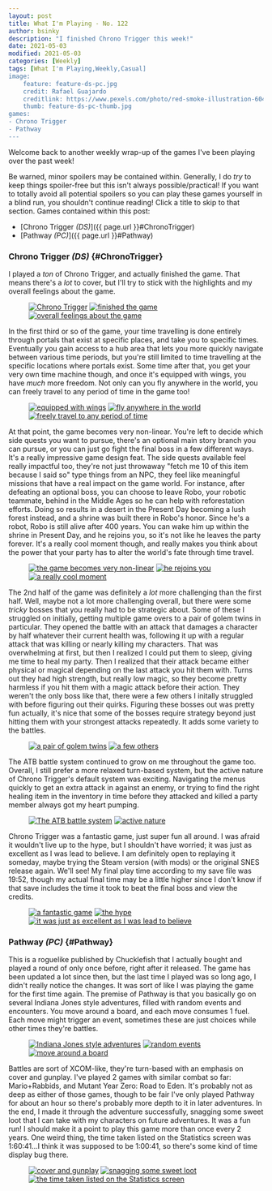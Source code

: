 ```yaml
---
layout: post
title: What I'm Playing - No. 122
author: bsinky
description: "I finished Chrono Trigger this week!"
date: 2021-05-03
modified: 2021-05-03
categories: [Weekly]
tags: [What I'm Playing,Weekly,Casual]
image:
    feature: feature-ds-pc.jpg
    credit: Rafael Guajardo
    creditlink: https://www.pexels.com/photo/red-smoke-illustration-604671/
    thumb: feature-ds-pc-thumb.jpg
games:
- Chrono Trigger
- Pathway
---
```


Welcome back to another weekly wrap-up of the games I've been playing over the
past week!

Be warned, minor spoilers may be contained within. Generally, I do *try* to keep
things spoiler-free but this isn't always possible/practical! If you want to
totally avoid all potential spoilers so you can play these games yourself in a
blind run, you shouldn't continue reading! Click a title to skip to that section.
Games contained within this post:

 - [Chrono Trigger *(DS)*]({{ page.url }}#ChronoTrigger)
 - [Pathway *(PC)*]({{ page.url }}#Pathway)

<!--more-->

### Chrono Trigger *(DS)*    {#ChronoTrigger}

I played a *ton* of Chrono Trigger, and actually finished the game. That means
there's a *lot* to cover, but I'll try to stick with the highlights and my
overall feelings about the game.

<figure class="third">
    <a href="https://i.imgur.com/WKxPKwy.png"><img src="https://i.imgur.com/WKxPKwym.png" alt="Chrono Trigger"/></a>
    <a href="https://i.imgur.com/y9JWphT.png"><img src="https://i.imgur.com/y9JWphTm.png" alt="finished the game"/></a>
    <a href="https://i.imgur.com/vet1VeB.png"><img src="https://i.imgur.com/vet1VeBm.png" alt="overall feelings about the game"/></a>
</figure>

In the first third or so of the game, your time travelling is done entirely
through portals that exist at specific places, and take you to specific times.
Eventually you gain access to a hub area that lets you more quickly navigate
between various time periods, but you're still limited to time travelling at the
specific locations where portals exist. Some time after that, you get your very
own time machine though, and once it's equipped with wings, you have *much* more
freedom. Not only can you fly anywhere in the world, you can freely travel to
any period of time in the game too!

<figure class="third">
    <a href="https://i.imgur.com/mcOD0Zz.png"><img src="https://i.imgur.com/mcOD0Zzm.png" alt="equipped with wings"/></a>
    <a href="https://i.imgur.com/I0tJdQZ.png"><img src="https://i.imgur.com/I0tJdQZm.png" alt="fly anywhere in the world"/></a>
    <a href="https://i.imgur.com/WTg9fQE.png"><img src="https://i.imgur.com/WTg9fQEm.png" alt="freely travel to any period of time"/></a>
</figure>

At that point, the game becomes very non-linear. You're left to decide which
side quests you want to pursue, there's an optional main story branch you can
pursue, or you can just go fight the final boss in a few different ways. It's a
really impressive game design feat. The side quests available feel really
impactful too, they're not just throwaway "fetch me 10 of this item because I
said so" type things from an NPC, they feel like meaningful missions that have a
real impact on the game world. For instance, after defeating an optional boss,
you can choose to leave Robo, your robotic teammate, behind in the Middle Ages
so he can help with reforestation efforts. Doing so results in a desert in the
Present Day becoming a lush forest instead, and a shrine was built there in
Robo's honor. Since he's a robot, Robo is still alive after 400 years. You can
wake him up within the shrine in Present Day, and he rejoins you, so it's not
like he leaves the party forever. It's a really cool moment though, and really
makes you think about the power that your party has to alter the world's fate
through time travel.

<figure class="third">
    <a href="https://i.imgur.com/hXzww1L.png"><img src="https://i.imgur.com/hXzww1Lm.png" alt="the game becomes very non-linear"/></a>
    <a href="https://i.imgur.com/MAEMgz4.png"><img src="https://i.imgur.com/MAEMgz4m.png" alt="he rejoins you"/></a>
    <a href="https://i.imgur.com/c48lj1m.png"><img src="https://i.imgur.com/c48lj1mm.png" alt="a really cool moment"/></a>
</figure>

The 2nd half of the game was definitely a *lot* more challenging than the first
half. Well, maybe not a lot more challenging overall, but there were some
*tricky* bosses that you really had to be strategic about. Some of these I
struggled on initially, getting multiple game overs to a pair of golem twins in
particular. They opened the battle with an attack that damages a character by
half whatever their current health was, following it up with a regular attack
that was killing or nearly killing my characters. That was overwhelming at
first, but then I realized I could put them to sleep, giving me time to heal my
party. Then I realized that their attack became either physical or magical
depending on the last attack you hit them with. Turns out they had high
strength, but really low magic, so they become pretty harmless if you hit them
with a magic attack before their action. They weren't the only boss like that,
there were a few others I initally struggled with before figuring out their
quirks. Figuring these bosses out was pretty fun actually, it's nice that some
of the bosses require strategy beyond just hitting them with your strongest
attacks repeatedly. It adds some variety to the battles.

<figure class="half">
    <a href="https://i.imgur.com/XqlgGQ3.png"><img src="https://i.imgur.com/XqlgGQ3m.png" alt="a pair of golem twins"/></a>
    <a href="https://i.imgur.com/OjtXs1X.png"><img src="https://i.imgur.com/OjtXs1Xm.png" alt="a few others"/></a>
</figure>

The ATB battle system continued to grow on me throughout the game too. Overall,
I still prefer a more relaxed turn-based system, but the active nature of Chrono
Trigger's default system was exciting. Navigating the menus quickly to get an
extra attack in against an enemy, or trying to find the right healing item in
the inventory in time before they attacked and killed a party member always got
my heart pumping.

<figure class="third center">
    <a href="https://i.imgur.com/qBbGrbN.png"><img src="https://i.imgur.com/qBbGrbNm.png" alt="The ATB battle system"/></a>
    <a href="https://i.imgur.com/hMZ0n14.png"><img src="https://i.imgur.com/hMZ0n14m.png" alt="active nature"/></a>
</figure>

Chrono Trigger was a fantastic game, just super fun all around. I was afraid it
wouldn't live up to the hype, but I shouldn't have worried; it was just as
excellent as I was lead to believe. I am definitely open to replaying it
someday, maybe trying the Steam version (with mods) or the original SNES release
again. We'll see! My final play time according to my save file was 19:52, though
my actual final time may be a little higher since I don't know if that save
includes the time it took to beat the final boss and view the credits.

<figure class="third">
    <a href="https://i.imgur.com/Uag1B1I.png"><img src="https://i.imgur.com/Uag1B1Im.png" alt="a fantastic game"/></a>
    <a href="https://i.imgur.com/NyOym3C.png"><img src="https://i.imgur.com/NyOym3Cm.png" alt="the hype"/></a>
    <a href="https://i.imgur.com/lGRbQRR.png"><img src="https://i.imgur.com/lGRbQRRm.png" alt="it was just as excellent as I was lead to believe"/></a>
</figure>

### Pathway *(PC)*    {#Pathway}

This is a roguelike published by Chucklefish that I actually bought and played a
round of only once before, right after it released. The game has been updated a
lot since then, but the last time I played was so long ago, I didn't really
notice the changes. It was sort of like I was playing the game for the first
time again. The premise of Pathway is that you basically go on several Indiana
Jones style adventures, filled with random events and encounters. You move
around a board, and each move consumes 1 fuel. Each move might trigger an event,
sometimes these are just choices while other times they're battles.

<figure class="third">
    <a href="https://i.imgur.com/T7kjfBN.jpg"><img src="https://i.imgur.com/T7kjfBNm.jpg" alt="Indiana Jones style adventures"/></a>
    <a href="https://i.imgur.com/GsW5mmX.jpg"><img src="https://i.imgur.com/GsW5mmXm.jpg" alt="random events"/></a>
    <a href="https://i.imgur.com/coQysVP.jpg"><img src="https://i.imgur.com/coQysVPm.jpg" alt="move around a board"/></a>
</figure>

Battles are sort of XCOM-like, they're turn-based with an emphasis on cover and
gunplay. I've played 2 games with similar combat so far: Mario+Rabbids, and
Mutant Year Zero: Road to Eden. It's probably not as deep as either of those
games, though to be fair I've only played Pathway for about an hour so there's
probably more depth to it in later adventures. In the end, I made it through the
adventure successfully, snagging some sweet loot that I can take with my
characters on future adventures. It was a fun run! I should make it a point to
play this game more than once every 2 years. One weird thing, the time taken
listed on the Statistics screen was 1:60:41...I think it was supposed to be
1:00:41, so there's some kind of time display bug there.

<figure class="third">
    <a href="https://i.imgur.com/wNQB31e.jpg"><img src="https://i.imgur.com/wNQB31em.jpg" alt="cover and gunplay"/></a>
    <a href="https://i.imgur.com/475F0JJ.jpg"><img src="https://i.imgur.com/475F0JJm.jpg" alt="snagging some sweet loot"/></a>
    <a href="https://i.imgur.com/eTaAOrr.jpg"><img src="https://i.imgur.com/eTaAOrrm.jpg" alt="the time taken listed on the Statistics screen"/></a>
</figure>

    

